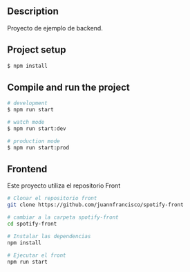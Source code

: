 
## Description

Proyecto de ejemplo de backend.


## Project setup

```bash
$ npm install
```

## Compile and run the project

```bash
# development
$ npm run start

# watch mode
$ npm run start:dev

# production mode
$ npm run start:prod
```



## Frontend
Este proyecto utiliza el repositorio Front


```bash
# Clonar el repositorio front
git clone https://github.com/juannfrancisco/spotify-front

# cambiar a la carpeta spotify-front
cd spotify-front

# Instalar las dependencias
npm install

# Ejecutar el front
npm run start
```